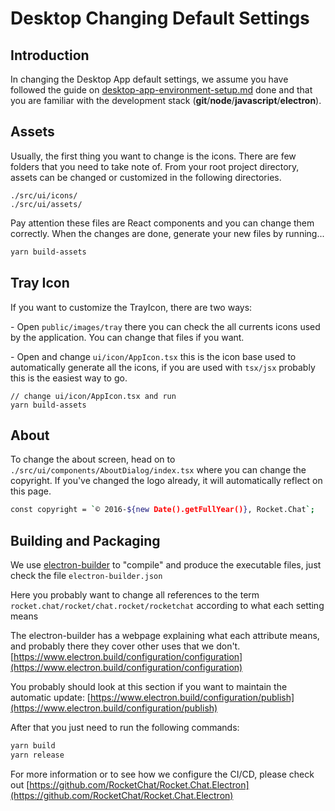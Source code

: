 # Desktop Changing Default Settings

## Introduction

In changing the Desktop App default settings, we assume you have followed the guide on [desktop-app-environment-setup.md](../desktop-app-environment-setup.md "mention") done and that you are familiar with the development stack (**git**/**node**/**javascript**/**electron**).

## Assets&#x20;

Usually, the first thing you want to change is the icons. There are few folders that you need to take note of. From your root project directory, assets can be changed or customized in the following directories.

```
./src/ui/icons/
./src/ui/assets/
```

Pay attention these files are React components and you can change them correctly. When the changes are done, generate your new files by running...

```bash
yarn build-assets
```

## Tray Icon

If you want to customize the TrayIcon, there are two ways:

\- Open `public/images/tray` there you can check the all currents icons used by the application. You can change that files if you want.

&#x20;\- Open and change `ui/icon/AppIcon.tsx` this is the icon base used to automatically generate all the icons, if you are used with `tsx/jsx` probably this is the easiest way to go.

```
// change ui/icon/AppIcon.tsx and run
yarn build-assets
```

## About

To change the about screen, head on to `./src/ui/components/AboutDialog/index.tsx` where you can change the copyright. If you've changed the logo already, it will automatically reflect on this page.

```bash
const copyright = `© 2016-${new Date().getFullYear()}, Rocket.Chat`;
```

## Building and Packaging

We use [electron-builder](https://www.electron.build/) to "compile" and produce the executable files, just check the file `electron-builder.json`

Here you probably want to change all references to the term `rocket.chat/rocket/chat.rocket/rocketchat` according to what each setting means

The electron-builder has a webpage explaining what each attribute means, and probably there they cover other uses that we don't. [https://www.electron.build/configuration/configuration](https://www.electron.build/configuration/configuration)

You probably should look at this section if you want to maintain the automatic update: [https://www.electron.build/configuration/publish](https://www.electron.build/configuration/publish)

After that you just need to run the following commands:

```bash
yarn build
yarn release
```

For more information or to see how we configure the CI/CD, please check out [https://github.com/RocketChat/Rocket.Chat.Electron](https://github.com/RocketChat/Rocket.Chat.Electron)
